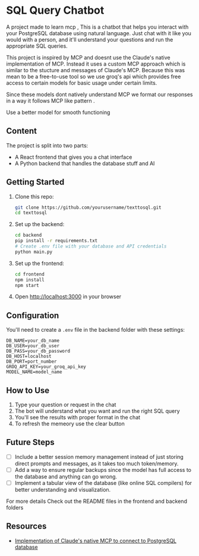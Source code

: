 # SQL Query Chatbot

A project made to learn mcp , This is a chatbot that helps you interact with your PostgreSQL database using natural language. Just chat with it like you would with a person, and it'll understand your questions and run the appropriate SQL queries.

This project is inspired by MCP and doesnt use the Claude's native implementation of MCP.
Instead it uses a custom MCP approach which is similar to the stucture and messages of Claude's MCP. Because this was mean to be a free-to-use tool so we use groq's api which provides free access to certain models for basic usage under certain limits.

Since these models dont natively understand MCP we format our responses in a way it follows MCP like pattern .

Use a better model for smooth functioning

## Content

The project is split into two parts:
- A React frontend that gives you a chat interface
- A Python backend that handles the database stuff and AI 

## Getting Started

1. Clone this repo:
   ```bash
   git clone https://github.com/yourusername/texttosql.git
   cd texttosql
   ```

2. Set up the backend:
   ```bash
   cd backend
   pip install -r requirements.txt
   # Create .env file with your database and API credentials
   python main.py
   ```

3. Set up the frontend:
   ```bash
   cd frontend
   npm install
   npm start
   ```

4. Open [http://localhost:3000](http://localhost:3000) in your browser

## Configuration

You'll need to create a `.env` file in the backend folder with these settings:
```
DB_NAME=your_db_name
DB_USER=your_db_user
DB_PASS=your_db_password
DB_HOST=localhost
DB_PORT=port_number
GROQ_API_KEY=your_groq_api_key
MODEL_NAME=model_name 
```

## How to Use

1. Type your question or request in the chat
2. The bot will understand what you want and run the right SQL query
3. You'll see the results with proper format in the chat
4. To refresh the memeory use the clear button

## Future Steps 
- [ ] Include a better session memory management instead of just storing direct prompts and messages, as it takes too much token/memory.
- [ ] Add a way to ensure regular backups since the model has full access to the database and anything can go wrong.
- [ ] Implement a tabular view of the database (like online SQL compilers) for better understanding and visualization.

For more details Check out the README files in the frontend and backend folders

## Resources
- [Implementation of Claude's native MCP to connect to PostgreSQL database](https://youtu.be/CqMV5-iOf4M?si=iGWRNOsuNSkHerSt)  